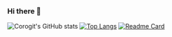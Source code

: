 ### Hi there 👋

<!--
**corogit/corogit** is a ✨ _special_ ✨ repository because its `README.md` (this file) appears on your GitHub profile.

Here are some ideas to get you started:

- 🔭 I’m currently working on ...
- 🌱 I’m currently learning ...
- 👯 I’m looking to collaborate on ...
- 🤔 I’m looking for help with ...
- 💬 Ask me about ...
- 📫 How to reach me: ...
- 😄 Pronouns: ...
- ⚡ Fun fact: ...
-->

![Corogit's GitHub stats](https://github-readme-stats.vercel.app/api?username=corogit&show_icons=true&theme=dracula)
[![Top Langs](https://github-readme-stats.vercel.app/api/top-langs/?username=corogit&layout=compact)](https://github.com/corogit/github-readme-stats)
[![Readme Card](https://github-readme-stats.vercel.app/api/pin/?username=corogit&repo=FIND_ME)](https://github.com/corogit/github-readme-stats)
